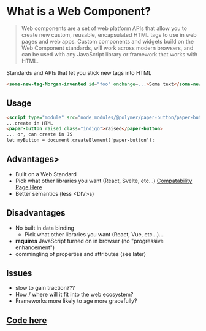 # What is a Web Component?

<blockquote>
Web components are a set of web platform APIs that allow you to create new custom, reusable, encapsulated HTML tags to use in web pages and web apps. Custom components and widgets build on the Web Component standards, will work across modern browsers, and can be used with any JavaScript library or framework that works with HTML.
</blockquote>

Standards and APIs that let you stick new tags into HTML

```html
<some-new-tag-Morgan-invented id="foo" onchange=...>Some text</some-new-tag-Morgan-invented
```

## Usage

```html
<script type="module" src="node_modules/@polymer/paper-button/paper-button.js"></script>
...create in HTML
<paper-button raised class="indigo">raised</paper-button>
... or, can create in JS
let myButton = document.createElement('paper-button');
```

## Advantages>

 - Built on a Web Standard
 - Pick what other libraries you want (React, Svelte, etc...) [Compatability Page Here](https://custom-elements-everywhere.com/)
 - Better semantics (less &lt;DIV&gt;s)
 
## Disadvantages
 - No built in data binding
   - Pick what other libraries you want (React, Vue, etc...)...
 - **requires** JavaScript turned on in browser (no "progressive enhancement")
 - commingling of properties and attributes (see later)

 
## Issues
 - slow to gain traction???
 - How / where will it fit into the web ecosystem?
 - Frameworks more likely to age more gracefully?


## [Code here](https://github.com/MorganConrad/ptwd-slider/blob/master/src/01_unknown.html)

